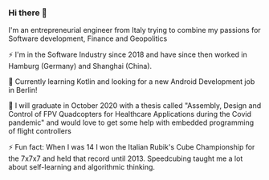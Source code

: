 ### Hi there 👋
I'm an entrepreneurial engineer from Italy trying to combine my passions for Software development, Finance and Geopolitics 
  
⚡ I'm in the Software Industry since 2018 and have since then worked in Hamburg (Germany) and Shanghai (China).

🌱 Currently learning Kotlin and looking for a new Android Development job in Berlin!

🔭 I will graduate in October 2020 with a thesis called "Assembly, Design and Control of FPV Quadcopters for Healthcare Applications during the Covid pandemic" and would love to get some help with embedded programming of flight controllers

⚡ Fun fact: When I was 14 I won the Italian Rubik's Cube Championship for the 7x7x7 and held that record until 2013. Speedcubing taught me a lot about self-learning and algorithmic thinking. 

<!--
**GianlucaVeschi/GianlucaVeschi** is a ✨ _special_ ✨ repository because its `README.md` (this file) appears on your GitHub profile.

Here are some ideas to get you started:

- 🔭 I’m currently working on ...
- 🌱 I’m currently learning ...
- 👯 I’m looking to collaborate on ...
- 🤔 I’m looking for help with ...
- 💬 Ask me about ...
- 📫 How to reach me: ...
- 😄 Pronouns: ...
- ⚡ Fun fact: ...
-->
